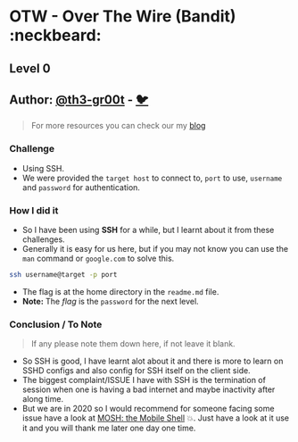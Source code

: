 # OTW - Over The Wire (Bandit) :neckbeard:

## Level 0
## Author: [@th3-gr00t](https://th33-gr00t.tk/) -  [:bird:](https://twitter.com/th3_gr00t/)

> For more resources you can check our my [blog](https://th33gr00t.blogspot.com/)

### Challenge

- Using SSH.
- We were provided the `target host` to connect to, `port` to use, `username` and `password` for authentication.

### How I did it

- So I have been using **SSH** for a while, but I learnt about it from these challenges.
- Generally it is easy for us here, but if you may not know you can use the `man` command or `google.com` to solve this.

```sh
ssh username@target -p port
```

- The flag is at the home directory in the `readme.md` file.
- **Note:** The *flag* is the `password` for the next level.

### Conclusion / To Note

> If any please note them down here, if not leave it blank.

- So SSH is good, I have learnt alot about it and there is more to learn on SSHD configs and also config for SSH itself on the client side.
- The biggest complaint/ISSUE I have with SSH is the termination of session when one is having a bad internet and maybe inactivity after along time.
- But we are in 2020 so I would recommend for someone facing some issue have a look at [MOSH: the Mobile Shell](https://mosh.org/) :boom:. Just have a look at it use it and you will thank me later one day one time. 
